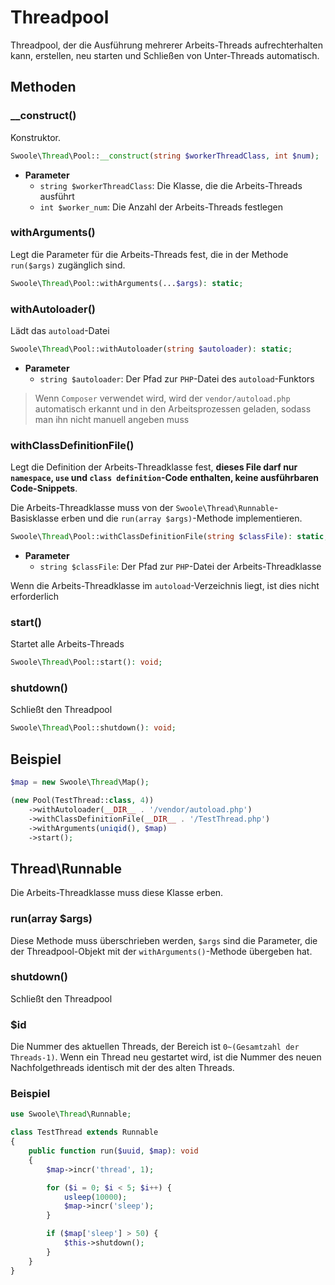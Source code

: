 # Threadpool

Threadpool, der die Ausführung mehrerer Arbeits-Threads aufrechterhalten kann, erstellen, neu starten und Schließen von Unter-Threads automatisch.


## Methoden


### __construct()

Konstruktor.

```php
Swoole\Thread\Pool::__construct(string $workerThreadClass, int $num);
```

* **Parameter** 
  * `string $workerThreadClass`: Die Klasse, die die Arbeits-Threads ausführt
  * `int $worker_num`: Die Anzahl der Arbeits-Threads festlegen



### withArguments()

Legt die Parameter für die Arbeits-Threads fest, die in der Methode `run($args)` zugänglich sind.

```php
Swoole\Thread\Pool::withArguments(...$args): static;
```



### withAutoloader()

Lädt das `autoload`-Datei

```php
Swoole\Thread\Pool::withAutoloader(string $autoloader): static;
```
* **Parameter** 
  * `string $autoloader`: Der Pfad zur `PHP`-Datei des `autoload`-Funktors


> Wenn `Composer` verwendet wird, wird der `vendor/autoload.php` automatisch erkannt und in den Arbeitsprozessen geladen, sodass man ihn nicht manuell angeben muss


### withClassDefinitionFile()

Legt die Definition der Arbeits-Threadklasse fest, **dieses File darf nur `namespace`, `use` und `class definition`-Code enthalten, keine ausführbaren Code-Snippets**.

Die Arbeits-Threadklasse muss von der `Swoole\Thread\Runnable`-Basisklasse erben und die `run(array $args)`-Methode implementieren.

```php
Swoole\Thread\Pool::withClassDefinitionFile(string $classFile): static;
```
* **Parameter** 
  * `string $classFile`: Der Pfad zur `PHP`-Datei der Arbeits-Threadklasse

Wenn die Arbeits-Threadklasse im `autoload`-Verzeichnis liegt, ist dies nicht erforderlich


### start()

Startet alle Arbeits-Threads

```php
Swoole\Thread\Pool::start(): void;
```



### shutdown()

Schließt den Threadpool

```php
Swoole\Thread\Pool::shutdown(): void;
```


## Beispiel
```php
$map = new Swoole\Thread\Map();

(new Pool(TestThread::class, 4))
    ->withAutoloader(__DIR__ . '/vendor/autoload.php')
    ->withClassDefinitionFile(__DIR__ . '/TestThread.php')
    ->withArguments(uniqid(), $map)
    ->start();
```


## Thread\Runnable

Die Arbeits-Threadklasse muss diese Klasse erben.


### run(array $args)

Diese Methode muss überschrieben werden, `$args` sind die Parameter, die der Threadpool-Objekt mit der `withArguments()`-Methode übergeben hat.


### shutdown()

Schließt den Threadpool


### $id 
Die Nummer des aktuellen Threads, der Bereich ist `0~(Gesamtzahl der Threads-1)`. Wenn ein Thread neu gestartet wird, ist die Nummer des neuen Nachfolgethreads identisch mit der des alten Threads.


### Beispiel

```php
use Swoole\Thread\Runnable;

class TestThread extends Runnable
{
    public function run($uuid, $map): void
    {
        $map->incr('thread', 1);

        for ($i = 0; $i < 5; $i++) {
            usleep(10000);
            $map->incr('sleep');
        }

        if ($map['sleep'] > 50) {
            $this->shutdown();
        }
    }
}
```
